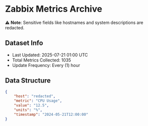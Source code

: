 # Zabbix Metrics Archive

⚠️ **Note**: Sensitive fields like hostnames and system descriptions are redacted.

## Dataset Info
- Last Updated: 2025-07-21 01:00 UTC
- Total Metrics Collected: 1035
- Update Frequency: Every (1) hour

## Data Structure
```json
{
    "host": "redacted",
    "metric": "CPU Usage",
    "value": "12.5",
    "units": "%",
    "timestamp": "2024-05-21T12:00:00"
}
```
